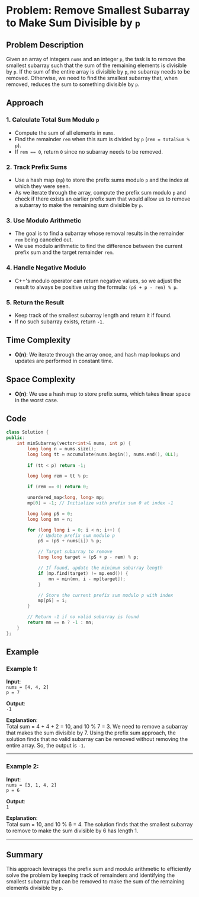 # Problem: Remove Smallest Subarray to Make Sum Divisible by `p`

## Problem Description
Given an array of integers `nums` and an integer `p`, the task is to remove the smallest subarray such that the sum of the remaining elements is divisible by `p`. If the sum of the entire array is divisible by `p`, no subarray needs to be removed. Otherwise, we need to find the smallest subarray that, when removed, reduces the sum to something divisible by `p`.

## Approach

### 1. **Calculate Total Sum Modulo `p`**
- Compute the sum of all elements in `nums`.
- Find the remainder `rem` when this sum is divided by `p` (`rem = totalSum % p`).
- If `rem == 0`, return `0` since no subarray needs to be removed.

### 2. **Track Prefix Sums**
- Use a hash map (`mp`) to store the prefix sums modulo `p` and the index at which they were seen.
- As we iterate through the array, compute the prefix sum modulo `p` and check if there exists an earlier prefix sum that would allow us to remove a subarray to make the remaining sum divisible by `p`.

### 3. **Use Modulo Arithmetic**
- The goal is to find a subarray whose removal results in the remainder `rem` being canceled out.
- We use modulo arithmetic to find the difference between the current prefix sum and the target remainder `rem`.

### 4. **Handle Negative Modulo**
- C++'s modulo operator can return negative values, so we adjust the result to always be positive using the formula: `(pS + p - rem) % p`.

### 5. **Return the Result**
- Keep track of the smallest subarray length and return it if found.
- If no such subarray exists, return `-1`.

## Time Complexity
- **O(n)**: We iterate through the array once, and hash map lookups and updates are performed in constant time.

## Space Complexity
- **O(n)**: We use a hash map to store prefix sums, which takes linear space in the worst case.

## Code

```cpp
class Solution {
public:
    int minSubarray(vector<int>& nums, int p) {
        long long n = nums.size();
        long long tt = accumulate(nums.begin(), nums.end(), 0LL);
        
        if (tt < p) return -1;

        long long rem = tt % p;

        if (rem == 0) return 0;

        unordered_map<long, long> mp;
        mp[0] = -1; // Initialize with prefix sum 0 at index -1

        long long pS = 0;
        long long mn = n;

        for (long long i = 0; i < n; i++) {
            // Update prefix sum modulo p
            pS = (pS + nums[i]) % p;

            // Target subarray to remove
            long long target = (pS + p - rem) % p;

            // If found, update the minimum subarray length
            if (mp.find(target) != mp.end()) {
                mn = min(mn, i - mp[target]);
            }

            // Store the current prefix sum modulo p with index
            mp[pS] = i;
        }

        // Return -1 if no valid subarray is found
        return mn == n ? -1 : mn;
    }
};
```

## Example

### Example 1:
**Input**:  
`nums = [4, 4, 2]`  
`p = 7`

**Output**:  
`-1`

**Explanation**:  
Total sum = 4 + 4 + 2 = 10, and 10 % 7 = 3. We need to remove a subarray that makes the sum divisible by 7. Using the prefix sum approach, the solution finds that no valid subarray can be removed without removing the entire array. So, the output is `-1`.

---

### Example 2:
**Input**:  
`nums = [3, 1, 4, 2]`  
`p = 6`

**Output**:  
`1`

**Explanation**:  
Total sum = 10, and 10 % 6 = 4. The solution finds that the smallest subarray to remove to make the sum divisible by 6 has length 1.

---

## Summary

This approach leverages the prefix sum and modulo arithmetic to efficiently solve the problem by keeping track of remainders and identifying the smallest subarray that can be removed to make the sum of the remaining elements divisible by `p`.